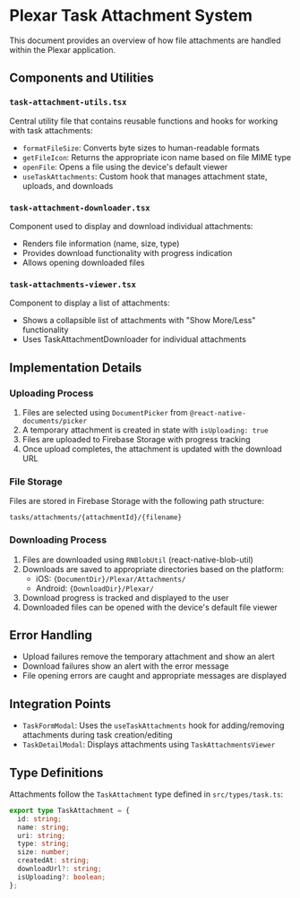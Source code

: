 # Plexar Task Attachment System

This document provides an overview of how file attachments are handled within the Plexar application.

## Components and Utilities

### `task-attachment-utils.tsx`

Central utility file that contains reusable functions and hooks for working with task attachments:

- `formatFileSize`: Converts byte sizes to human-readable formats
- `getFileIcon`: Returns the appropriate icon name based on file MIME type
- `openFile`: Opens a file using the device's default viewer
- `useTaskAttachments`: Custom hook that manages attachment state, uploads, and downloads

### `task-attachment-downloader.tsx`

Component used to display and download individual attachments:
- Renders file information (name, size, type)
- Provides download functionality with progress indication
- Allows opening downloaded files

### `task-attachments-viewer.tsx`

Component to display a list of attachments:
- Shows a collapsible list of attachments with "Show More/Less" functionality
- Uses TaskAttachmentDownloader for individual attachments

## Implementation Details

### Uploading Process

1. Files are selected using `DocumentPicker` from `@react-native-documents/picker`
2. A temporary attachment is created in state with `isUploading: true`
3. Files are uploaded to Firebase Storage with progress tracking
4. Once upload completes, the attachment is updated with the download URL

### File Storage

Files are stored in Firebase Storage with the following path structure:
```
tasks/attachments/{attachmentId}/{filename}
```

### Downloading Process

1. Files are downloaded using `RNBlobUtil` (react-native-blob-util)
2. Downloads are saved to appropriate directories based on the platform:
   - iOS: `{DocumentDir}/Plexar/Attachments/`
   - Android: `{DownloadDir}/Plexar/`
3. Download progress is tracked and displayed to the user
4. Downloaded files can be opened with the device's default file viewer

## Error Handling

- Upload failures remove the temporary attachment and show an alert
- Download failures show an alert with the error message
- File opening errors are caught and appropriate messages are displayed

## Integration Points

- `TaskFormModal`: Uses the `useTaskAttachments` hook for adding/removing attachments during task creation/editing
- `TaskDetailModal`: Displays attachments using `TaskAttachmentsViewer`

## Type Definitions

Attachments follow the `TaskAttachment` type defined in `src/types/task.ts`:

```typescript
export type TaskAttachment = {
  id: string;
  name: string;
  uri: string;
  type: string;
  size: number;
  createdAt: string;
  downloadUrl?: string;
  isUploading?: boolean;
};
``` 